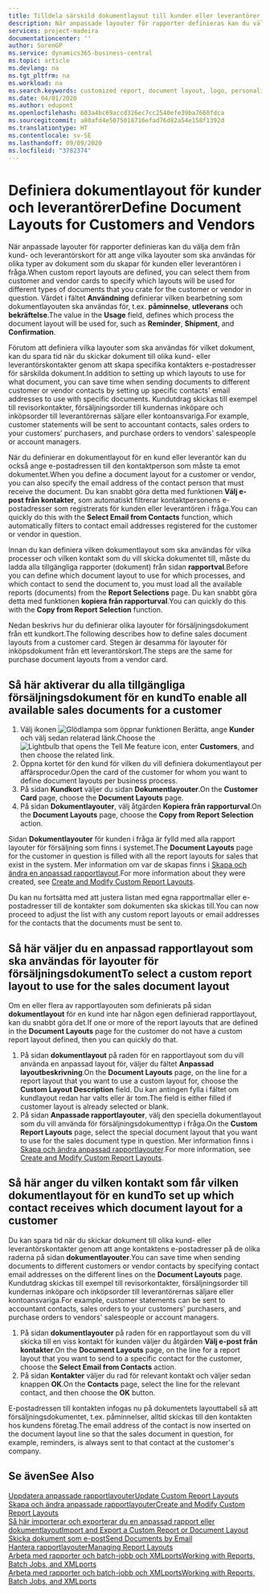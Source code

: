 ```yaml
---
title: Tilldela särskild dokumentlayout till kunder eller leverantörer | Microsoft Docs
description: När anpassade layouter för rapporter definieras kan du välja dem från kund- och leverantörskort för att ange att valda layouter ska användas för de dokument som du skapar för kunden eller leverantören i fråga.
services: project-madeira
documentationcenter: ''
author: SorenGP
ms.service: dynamics365-business-central
ms.topic: article
ms.devlang: na
ms.tgt_pltfrm: na
ms.workload: na
ms.search.keywords: customized report, document layout, logo, personalize
ms.date: 04/01/2020
ms.author: edupont
ms.openlocfilehash: 603a4bc69accd326ec7cc2540efe39ba7660fdca
ms.sourcegitcommit: a80afd4e5075018716efad76d82a54e158f1392d
ms.translationtype: HT
ms.contentlocale: sv-SE
ms.lasthandoff: 09/09/2020
ms.locfileid: "3782374"
---
```

# <a name="define-document-layouts-for-customers-and-vendors"></a><span data-ttu-id="f1d5f-103">Definiera dokumentlayout för kunder och leverantörer</span><span class="sxs-lookup"><span data-stu-id="f1d5f-103">Define Document Layouts for Customers and Vendors</span></span>
<span data-ttu-id="f1d5f-104">När anpassade layouter för rapporter definieras kan du välja dem från kund- och leverantörskort för att ange vilka layouter som ska användas för olika typer av dokument som du skapar för kunden eller leverantören i fråga.</span><span class="sxs-lookup"><span data-stu-id="f1d5f-104">When custom report layouts are defined, you can select them from customer and vendor cards to specify which layouts will be used for different types of documents that you crate for the customer or vendor in question.</span></span> <span data-ttu-id="f1d5f-105">Värdet i fältet **Användning** definierar vilken bearbetning som dokumentlayouten ska användas för, t.ex. **påminnelse**, **utleverans** och **bekräftelse**.</span><span class="sxs-lookup"><span data-stu-id="f1d5f-105">The value in the **Usage** field, defines which process the document layout will be used for, such as **Reminder**, **Shipment**, and **Confirmation**.</span></span>

<span data-ttu-id="f1d5f-106">Förutom att definiera vilka layouter som ska användas för vilket dokument, kan du spara tid när du skickar dokument till olika kund- eller leverantörskontakter genom att skapa specifika kontakters e-postadresser för särskilda dokument.</span><span class="sxs-lookup"><span data-stu-id="f1d5f-106">In addition to setting up which layouts to use for what document, you can save time when sending documents to different customer or vendor contacts by setting up specific contacts' email addresses to use with specific documents.</span></span> <span data-ttu-id="f1d5f-107">Kundutdrag skickas till exempel till revisorkontakter, försäljningsorder till kundernas inköpare och inköpsorder till leverantörernas säljare eller kontoansvariga.</span><span class="sxs-lookup"><span data-stu-id="f1d5f-107">For example, customer statements will be sent to accountant contacts, sales orders to your customers' purchasers, and purchase orders to vendors' salespeople or account managers.</span></span>

<span data-ttu-id="f1d5f-108">När du definierar en dokumentlayout för en kund eller leverantör kan du också ange e-postadressen till den kontaktperson som måste ta emot dokumentet.</span><span class="sxs-lookup"><span data-stu-id="f1d5f-108">When you define a document layout for a customer or vendor, you can also specify the email address of the contact person that must receive the document.</span></span> <span data-ttu-id="f1d5f-109">Du kan snabbt göra detta med funktionen **Välj e-post från kontakter**, som automatiskt filtrerar kontaktpersonens e-postadresser som registrerats för kunden eller leverantören i fråga.</span><span class="sxs-lookup"><span data-stu-id="f1d5f-109">You can quickly do this with the **Select Email from Contacts** function, which automatically filters to contact email addresses registered for the customer or vendor in question.</span></span>

<span data-ttu-id="f1d5f-110">Innan du kan definiera vilken dokumentlayout som ska användas för vilka processer och vilken kontakt som du vill skicka dokumentet till, måste du ladda alla tillgängliga rapporter (dokument) från sidan **rapportval**.</span><span class="sxs-lookup"><span data-stu-id="f1d5f-110">Before you can define which document layout to use for which processes, and which contact to send the document to, you must load all the available reports (documents) from the **Report Selections** page.</span></span> <span data-ttu-id="f1d5f-111">Du kan snabbt göra detta med funktionen **kopiera från rapporturval**.</span><span class="sxs-lookup"><span data-stu-id="f1d5f-111">You can quickly do this with the **Copy from Report Selection** function.</span></span>

<span data-ttu-id="f1d5f-112">Nedan beskrivs hur du definierar olika layouter för försäljningsdokument från ett kundkort.</span><span class="sxs-lookup"><span data-stu-id="f1d5f-112">The following describes how to define sales document layouts from a customer card.</span></span> <span data-ttu-id="f1d5f-113">Stegen är desamma för layouter för inköpsdokument från ett leverantörskort.</span><span class="sxs-lookup"><span data-stu-id="f1d5f-113">The steps are the same for purchase document layouts from a vendor card.</span></span>

## <a name="to-enable-all-available-sales-documents-for-a-customer"></a><span data-ttu-id="f1d5f-114">Så här aktiverar du alla tillgängliga försäljningsdokument för en kund</span><span class="sxs-lookup"><span data-stu-id="f1d5f-114">To enable all available sales documents for a customer</span></span>
1. <span data-ttu-id="f1d5f-115">Välj ikonen ![Glödlampa som öppnar funktionen Berätta](media/ui-search/search_small.png "Berätta vad du vill göra"), ange **Kunder** och välj sedan relaterad länk.</span><span class="sxs-lookup"><span data-stu-id="f1d5f-115">Choose the ![Lightbulb that opens the Tell Me feature](media/ui-search/search_small.png "Tell me what you want to do") icon, enter **Customers**, and then choose the related link.</span></span>
2. <span data-ttu-id="f1d5f-116">Öppna kortet för den kund för vilken du vill definiera dokumentlayout per affärsprocedur.</span><span class="sxs-lookup"><span data-stu-id="f1d5f-116">Open the card of the customer for whom you want to define document layouts per business process.</span></span>
3. <span data-ttu-id="f1d5f-117">På sidan **Kundkort** väljer du sidan **Dokumentlayouter**.</span><span class="sxs-lookup"><span data-stu-id="f1d5f-117">On the **Customer Card** page, choose the **Document Layouts** page.</span></span>
4. <span data-ttu-id="f1d5f-118">På sidan **Dokumentlayouter**, välj åtgärden **Kopiera från rapporturval**.</span><span class="sxs-lookup"><span data-stu-id="f1d5f-118">On the **Document Layouts** page, choose the **Copy from Report Selection** action.</span></span>

<span data-ttu-id="f1d5f-119">Sidan **Dokumentlayouter** för kunden i fråga är fylld med alla rapport layouter för försäljning som finns i systemet.</span><span class="sxs-lookup"><span data-stu-id="f1d5f-119">The **Document Layouts** page for the customer in question is filled with all the report layouts for sales that exist in the system.</span></span> <span data-ttu-id="f1d5f-120">Mer information om var de skapas finns i [Skapa och ändra en anpassad rapportlayout](ui-how-create-custom-report-layout.md).</span><span class="sxs-lookup"><span data-stu-id="f1d5f-120">For more information about they were created, see [Create and Modify Custom Report Layouts](ui-how-create-custom-report-layout.md).</span></span>

<span data-ttu-id="f1d5f-121">Du kan nu fortsätta med att justera listan med egna rapportmallar eller e-postadresser till de kontakter som dokumenten ska skickas till.</span><span class="sxs-lookup"><span data-stu-id="f1d5f-121">You can now proceed to adjust the list with any custom report layouts or email addresses for the contacts that the documents must be sent to.</span></span>

## <a name="to-select-a-custom-report-layout-to-use-for-the-sales-document-layout"></a><span data-ttu-id="f1d5f-122">Så här väljer du en anpassad rapportlayout som ska användas för layouter för försäljningsdokument</span><span class="sxs-lookup"><span data-stu-id="f1d5f-122">To select a custom report layout to use for the sales document layout</span></span>
<span data-ttu-id="f1d5f-123">Om en eller flera av rapportlayouten som definierats på sidan **dokumentlayout** för en kund inte har någon egen definierad rapportlayout, kan du snabbt göra det.</span><span class="sxs-lookup"><span data-stu-id="f1d5f-123">If one or more of the report layouts that are defined in the **Document Layouts** page for the customer do not have a custom report layout defined, then you can quickly do that.</span></span>

1. <span data-ttu-id="f1d5f-124">På sidan **dokumentlayout** på raden för en rapportlayout som du vill använda en anpassad layout för, väljer du fältet **Anpassad layoutbeskrivning**.</span><span class="sxs-lookup"><span data-stu-id="f1d5f-124">On the **Document Layouts** page, on the line for a report layout that you want to use a custom layout for, choose the **Custom Layout Description** field.</span></span> <span data-ttu-id="f1d5f-125">Du kan antingen fylla i fältet om kundlayout redan har valts eller är tom.</span><span class="sxs-lookup"><span data-stu-id="f1d5f-125">The field is either filled if customer layout is already selected or blank.</span></span>
2. <span data-ttu-id="f1d5f-126">På sidan **Anpassade rapportlayouter**, välj den speciella dokumentlayout som du vill använda för försäljningsdokumenttyp i fråga.</span><span class="sxs-lookup"><span data-stu-id="f1d5f-126">On the **Custom Report Layouts** page, select the special document layout that you want to use for the sales document type in question.</span></span> <span data-ttu-id="f1d5f-127">Mer information finns i [Skapa och ändra anpassad rapportlayouter](ui-how-create-custom-report-layout.md).</span><span class="sxs-lookup"><span data-stu-id="f1d5f-127">For more information, see [Create and Modify Custom Report Layouts](ui-how-create-custom-report-layout.md).</span></span>

## <a name="to-set-up-which-contact-receives-which-document-layout-for-a-customer"></a><span data-ttu-id="f1d5f-128">Så här anger du vilken kontakt som får vilken dokumentlayout för en kund</span><span class="sxs-lookup"><span data-stu-id="f1d5f-128">To set up which contact receives which document layout for a customer</span></span>
<span data-ttu-id="f1d5f-129">Du kan spara tid när du skickar dokument till olika kund- eller leverantörskontakter genom att ange kontaktens e-postadresser på de olika raderna på sidan **dokumentlayouter**.</span><span class="sxs-lookup"><span data-stu-id="f1d5f-129">You can save time when sending documents to different customers or vendor contacts by specifying contact email addresses on the different lines on the **Document Layouts** page.</span></span> <span data-ttu-id="f1d5f-130">Kundutdrag skickas till exempel till revisorkontakter, försäljningsorder till kundernas inköpare och inköpsorder till leverantörernas säljare eller kontoansvariga.</span><span class="sxs-lookup"><span data-stu-id="f1d5f-130">For example, customer statements can be sent to accountant contacts, sales orders to your customers' purchasers, and purchase orders to vendors' salespeople or account managers.</span></span>

1. <span data-ttu-id="f1d5f-131">På sidan **dokumentlayouter** på raden för en rapportlayout som du vill skicka till en viss kontakt för kunden väljer du åtgärden **Välj e-post från kontakter**.</span><span class="sxs-lookup"><span data-stu-id="f1d5f-131">On the **Document Layouts** page, on the line for a report layout that you want to send to a specific contact for the customer, choose the **Select Email from Contacts** action.</span></span>
2. <span data-ttu-id="f1d5f-132">På sidan **Kontakter** väljer du rad för relevant kontakt och väljer sedan knappen **OK**.</span><span class="sxs-lookup"><span data-stu-id="f1d5f-132">On the **Contacts** page, select the line for the relevant contact, and then choose the **OK** button.</span></span>

<span data-ttu-id="f1d5f-133">E-postadressen till kontakten infogas nu på dokumentets layouttabell så att försäljningsdokumentet, t.ex. påminnelser, alltid skickas till den kontakten hos kundens företag.</span><span class="sxs-lookup"><span data-stu-id="f1d5f-133">The email address of the contact is now inserted on the document layout line so that the sales document in question, for example, reminders, is always sent to that contact at the customer's company.</span></span>

## <a name="see-also"></a><span data-ttu-id="f1d5f-134">Se även</span><span class="sxs-lookup"><span data-stu-id="f1d5f-134">See Also</span></span>  
[<span data-ttu-id="f1d5f-135">Uppdatera anpassade rapportlayouter</span><span class="sxs-lookup"><span data-stu-id="f1d5f-135">Update Custom Report Layouts</span></span>](ui-update-report-layouts.md)  
[<span data-ttu-id="f1d5f-136">Skapa och ändra anpassade rapportlayouter</span><span class="sxs-lookup"><span data-stu-id="f1d5f-136">Create and Modify Custom Report Layouts</span></span>](ui-how-create-custom-report-layout.md)  
[<span data-ttu-id="f1d5f-137">Så här importerar och exporterar du en anpassad rapport eller dokumentlayout</span><span class="sxs-lookup"><span data-stu-id="f1d5f-137">Import and Export a Custom Report or Document Layout</span></span>](ui-how-import-and-export-report-layout.md)  
[<span data-ttu-id="f1d5f-138">Skicka dokument som e-post</span><span class="sxs-lookup"><span data-stu-id="f1d5f-138">Send Documents by Email</span></span>](ui-how-send-documents-email.md)  
[<span data-ttu-id="f1d5f-139">Hantera rapportlayouter</span><span class="sxs-lookup"><span data-stu-id="f1d5f-139">Managing Report Layouts</span></span>](ui-manage-report-layouts.md)  
[<span data-ttu-id="f1d5f-140">Arbeta med rapporter och batch-jobb och XMLports</span><span class="sxs-lookup"><span data-stu-id="f1d5f-140">Working with Reports, Batch Jobs, and XMLports</span></span>](ui-work-report.md)  
[<span data-ttu-id="f1d5f-141">Arbeta med rapporter och batch-jobb och XMLports</span><span class="sxs-lookup"><span data-stu-id="f1d5f-141">Working with Reports, Batch Jobs, and XMLports</span></span>](ui-work-report.md)  
